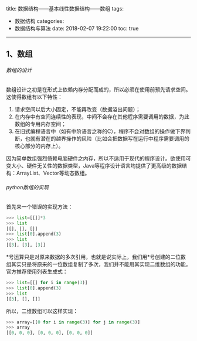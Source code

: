 title: 数据结构——基本线性数据结构——数组
tags:
  - 数据结构
categories:
  - 数据结构与算法
date: 2018-02-07 19:22:00
toc: true
---
> 
<!-- more -->


## 1、数组

###### 数组的设计

数组设计之初是在形式上依赖内存分配而成的，所以必须在使用前预先请求空间。这使得数组有以下特性：
1. 请求空间以后大小固定，不能再改变（数据溢出问题）；
2. 在内存中有空间连续性的表现，中间不会存在其他程序需要调用的数据，为此数组的专用内存空间；
3. 在旧式编程语言中（如有中阶语言之称的C），程序不会对数组的操作做下界判断，也就有潜在的越界操作的风险（比如会把数据写在运行中程序需要调用的核心部分的内存上）。

因为简单数组强烈倚赖电脑硬件之内存，所以不适用于现代的程序设计。欲使用可变大小、硬件无关性的数据类型，Java等程序设计语言均提供了更高级的数据结构：ArrayList、Vector等动态数组。

###### python数组的实现
首先来一个错误的实现方法：
```python
>>> list=[[]]*3
>>> list
[[], [], []]
>>> list[0].append(3)
>>> list
[[3], [3], [3]]
```
	
\*号运算只是对原来数据的多次引用，也就是说实际上，我们用*号创建的二位数组其实只是将原来的一位数组复制了多次，我们并不能用其实现二维数组的功能。
官方推荐使用列表生成式：
```python
>>> list=[[] for i in range(3)]
>>> list[0].append(3)
>>> list
[[3], [], []]
```

所以，二维数组可以这样实现：
```python
>>> array=[[0 for i in range(3)] for j in range(3)]
>>> array
[[0, 0, 0], [0, 0, 0], [0, 0, 0]]
```